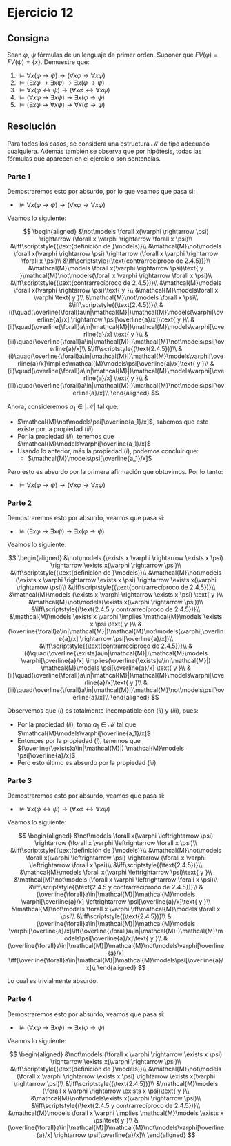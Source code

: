 # Ejercicio 12

## Consigna

Sean $\varphi,\ \psi$ fórmulas de un lenguaje de primer orden. Suponer que $FV(\varphi) = FV(\psi) = \{x\}$. Demuestre que:

1. $\models \forall x(\varphi \rightarrow \psi) \rightarrow (\forall x \varphi \rightarrow \forall x \psi)$
2. $\models (\exists x \varphi \rightarrow \exists x \psi) \rightarrow \exists x(\varphi \rightarrow \psi)$
3. $\models \forall x(\varphi \leftrightarrow \psi) \rightarrow (\forall x \varphi \leftrightarrow \forall x \psi)$
4. $\models (\forall x \varphi \rightarrow \exists x \psi) \rightarrow \exists x(\varphi \rightarrow \psi)$
5. $\models (\exists x \varphi \rightarrow \forall x \psi) \rightarrow \forall x(\varphi \rightarrow \psi)$

## Resolución

Para todos los casos, se considera una estructura $\mathcal{M}$ de tipo adecuado cualquiera.
Además también se observa que por hipótesis, todas las fórmulas que aparecen en el ejercicio son sentencias.

### Parte 1

Demostraremos esto por absurdo, por lo que veamos que pasa si:

- $\not\models \forall x(\varphi \rightarrow \psi) \rightarrow (\forall x \varphi \rightarrow \forall x \psi)$

Veamos lo siguiente:

$$
\begin{aligned}
&\not\models \forall x(\varphi \rightarrow \psi) \rightarrow (\forall x \varphi \rightarrow \forall x \psi)\\
&\iff\scriptstyle{(\text{definición de }\models)}\\
&\mathcal{M}\not\models \forall x(\varphi \rightarrow \psi) \rightarrow (\forall x \varphi \rightarrow \forall x \psi)\\
&\iff\scriptstyle{(\text{contrarrecíproco de 2.4.5})}\\
&\mathcal{M}\models \forall x(\varphi \rightarrow \psi)\text{ y }\mathcal{M}\not\models(\forall x \varphi \rightarrow \forall x \psi)\\
&\iff\scriptstyle{(\text{contrarrecíproco de 2.4.5})}\\
&\mathcal{M}\models \forall x(\varphi \rightarrow \psi)\text{ y }\\
&\mathcal{M}\models\forall x \varphi \text{ y }\\
&\mathcal{M}\not\models \forall x \psi\\
&\iff\scriptstyle{(\text{2.4.5})}\\
&(i)\quad(\overline{\forall}a\in|\mathcal{M}|)\mathcal{M}\models(\varphi[\overline{a}/x] \rightarrow \psi[\overline{a}/x])\text{ y }\\
&(ii)\quad(\overline{\forall}a\in|\mathcal{M}|)\mathcal{M}\models\varphi[\overline{a}/x] \text{ y }\\
&(iii)\quad(\overline{\forall}a\in|\mathcal{M}|)\mathcal{M}\not\models\psi[\overline{a}/x]\\
&\iff\scriptstyle{(\text{2.4.5})}\\
&(i)\quad(\overline{\forall}a\in|\mathcal{M}|)\mathcal{M}\models\varphi[\overline{a}/x]\implies\mathcal{M}\models\psi[\overline{a}/x]\text{ y }\\
&(ii)\quad(\overline{\forall}a\in|\mathcal{M}|)\mathcal{M}\models\varphi[\overline{a}/x] \text{ y }\\
&(iii)\quad(\overline{\forall}a\in|\mathcal{M}|)\mathcal{M}\not\models\psi[\overline{a}/x]\\
\end{aligned}
$$

Ahora, consideremos $a_1\in|\mathcal{M}|$ tal que:

- $\mathcal{M}\not\models\psi[\overline{a_1}/x]$, sabemos que este existe por la propiedad $(iii)$
- Por la propiedad $(ii)$, tenemos que $\mathcal{M}\models\varphi[\overline{a_1}/x]$
- Usando lo anterior, más la propiedad $(i)$, podemos concluir que:
    - $\mathcal{M}\models\psi[\overline{a_1}/x]$

Pero esto es absurdo por la primera afirmación que obtuvimos. Por lo tanto:

- $\models \forall x(\varphi \rightarrow \psi) \rightarrow (\forall x \varphi \rightarrow \forall x \psi)$

### Parte 2

Demostraremos esto por absurdo, veamos que pasa si:

- $\not\models (\exists x \varphi \rightarrow \exists x \psi) \rightarrow \exists x(\varphi \rightarrow \psi)$

Veamos lo siguiente:

$$
\begin{aligned}
&\not\models (\exists x \varphi \rightarrow \exists x \psi) \rightarrow \exists x(\varphi \rightarrow \psi)\\
&\iff\scriptstyle{(\text{definición de }\models)}\\
&\mathcal{M}\not\models (\exists x \varphi \rightarrow \exists x \psi) \rightarrow \exists x(\varphi \rightarrow \psi)\\
&\iff\scriptstyle{(\text{contrarrecíproco de 2.4.5})}\\
&\mathcal{M}\models (\exists x \varphi \rightarrow \exists x \psi) \text{ y }\\
&\mathcal{M}\not\models(\exists x(\varphi \rightarrow \psi))\\
&\iff\scriptstyle{(\text{2.4.5 y contrarrecíproco de 2.4.5})}\\
&\mathcal{M}\models \exists x \varphi \implies \mathcal{M}\models \exists x \psi \text{ y }\\
&(\overline{\forall}a\in|\mathcal{M}|)\mathcal{M}\not\models(\varphi[\overline{a}/x] \rightarrow \psi[\overline{a}/x])\\
&\iff\scriptstyle{(\text{contrarrecíproco de 2.4.5})}\\
&(i)\quad(\overline{\exists}a\in|\mathcal{M}|)\mathcal{M}\models \varphi[\overline{a}/x] \implies(\overline{\exists}a\in|\mathcal{M}|) \mathcal{M}\models \psi[\overline{a}/x] \text{ y }\\
&(ii)\quad(\overline{\forall}a\in|\mathcal{M}|)\mathcal{M}\models\varphi[\overline{a}/x]\text{ y }\\
&(iii)\quad(\overline{\forall}a\in|\mathcal{M}|)\mathcal{M}\not\models\psi[\overline{a}/x]\\
\end{aligned}
$$

Observemos que $(i)$ es totalmente incompatible con $(ii)$ y $(iii)$, pues:

- Por la propiedad $(ii)$, tomo $a_1\in\mathcal{M}$ tal que $\mathcal{M}\models\varphi[\overline{a_1}/x]$
- Entonces por la propiedad $(i)$, tenemos que $(\overline{\exists}a\in|\mathcal{M}|) \mathcal{M}\models \psi[\overline{a}/x]$
- Pero esto último es absurdo por la propiedad $(iii)$ 


### Parte 3

Demostraremos esto por absurdo, veamos que pasa si:

- $\not\models \forall x(\varphi \leftrightarrow \psi) \rightarrow (\forall x \varphi \leftrightarrow \forall x \psi)$

Veamos lo siguiente:

$$
\begin{aligned}
&\not\models \forall x(\varphi \leftrightarrow \psi) \rightarrow (\forall x \varphi \leftrightarrow \forall x \psi)\\
&\iff\scriptstyle{(\text{definición de }\models)}\\
&\mathcal{M}\not\models \forall x(\varphi \leftrightarrow \psi) \rightarrow (\forall x \varphi \leftrightarrow \forall x \psi)\\
&\iff\scriptstyle{(\text{2.4.5})}\\
&\mathcal{M}\models \forall x(\varphi \leftrightarrow \psi)\text{ y }\\
&\mathcal{M}\not\models (\forall x \varphi \leftrightarrow \forall x \psi)\\
&\iff\scriptstyle{(\text{2.4.5 y contrarrecíproco de 2.4.5})}\\
&(\overline{\forall}a\in|\mathcal{M}|)\mathcal{M}\models \varphi[\overline{a}/x] \leftrightarrow \psi[\overline{a}/x]\text{ y }\\
&\mathcal{M}\not\models \forall x \varphi \iff\mathcal{M}\models \forall x \psi\\
&\iff\scriptstyle{(\text{2.4.5})}\\
&(\overline{\forall}a\in|\mathcal{M}|)\mathcal{M}\models \varphi[\overline{a}/x]\iff(\overline{\forall}a\in|\mathcal{M}|)\mathcal{M}\models\psi[\overline{a}/x]\text{ y }\\
&(\overline{\forall}a\in|\mathcal{M}|)\mathcal{M}\not\models\varphi[\overline{a}/x] \iff(\overline{\forall}a\in|\mathcal{M}|)\mathcal{M}\models\psi[\overline{a}/x]\\
\end{aligned}
$$

Lo cual es trivialmente absurdo.

### Parte 4

Demostraremos esto por absurdo, veamos que pasa si:

- $\not\models (\forall x \varphi \rightarrow \exists x \psi) \rightarrow \exists x(\varphi \rightarrow \psi)$

Veamos lo siguiente:

$$
\begin{aligned}
&\not\models (\forall x \varphi \rightarrow \exists x \psi) \rightarrow \exists x(\varphi \rightarrow \psi)\\
&\iff\scriptstyle{(\text{definición de }\models)}\\
&\mathcal{M}\not\models (\forall x \varphi \rightarrow \exists x \psi) \rightarrow \exists x(\varphi \rightarrow \psi)\\
&\iff\scriptstyle{(\text{2.4.5})}\\
&\mathcal{M}\models (\forall x \varphi \rightarrow \exists x \psi)\text{ y }\\
&\mathcal{M}\not\models\exists x(\varphi \rightarrow \psi)\\
&\iff\scriptstyle{(\text{2.4.5 y contrarrecíproco de 2.4.5})}\\
&\mathcal{M}\models \forall x \varphi \implies \mathcal{M}\models \exists x \psi\text{ y }\\
&(\overline{\forall}a\in|\mathcal{M}|)\mathcal{M}\not\models\varphi[\overline{a}/x] \rightarrow \psi[\overline{a}/x]\\
\end{aligned}
$$